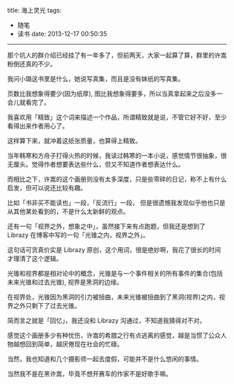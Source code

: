 title: 海上灵光
tags:
  - 随笔
  - 读书
date: 2013-12-17 00:50:35
---

那个坑人的群介绍已经挂了有一年多了，但前两天，大家一起算了算，群里的许嵩粉倒还真的不少。

我问小璐这书里是什么，她说写真集，而且是没有妹纸的写真集。

页数比我想象得要少(因为纸厚), 图比我想象得要多，所以当真拿起来之后没多一会儿就看完了。

我喜欢用「精致」这个词来描述一个作品，所谓精致就是说，不管它好不好，至少看得出来作者用心了。

这样算下来，就冲着这纸张质量，也算得上精致。

当年韩寒和方舟子打得火热的时候，我读过韩寒的一本小说，感觉情节很抽象，很无厘头。觉得作者想要表达些什么，但又不知道作者想表达什么。

而相比之下，许嵩的这个画册则没有太多深度，只是些零碎的日记，称不上有什么启发，但可以说还比较有趣。

比如「书非买不能读也」一段，「反流行」一段， 但是很遗憾我发现似乎他也只是从其他某处看到的，不是什么太新鲜的观点。

还有一句「视界之外，想象之中」，虽然接下来有点跑题，但我还是想到了 Librazy 在博客中写的一句「光锥之内，视界之外」。

这句话可货真价实是 Librazy 原创，这个用词，很是绝妙啊，我花了很长的时间才理清了这个逻辑。

光锥和视界都是相对论中的概念，光锥是与一个事件相关的所有事件的集合(包括未来光锥和过去光锥), 视界是黑洞的边缘。

在视界处，光锥因为黑洞的引力被扭曲，未来光锥被扭曲到了黑洞(视界)之内，视界之外只剩下了过去光锥。

简而言之就是「回忆」，我还没和 Librazy 沟通过，不知道我猜得对不对。

感觉这个画册多少有种忧伤，许嵩的希腊之行有点逃离的感觉，越是当惯了公众人物越想回到简单，越厌倦现在社会的忙碌。

当然，我也知道和几个摄影师一起去度假，可能并不是什么悠闲的事情。

当然我不是在黑许嵩，毕竟不想开赛车的作家不是好歌手嘛。